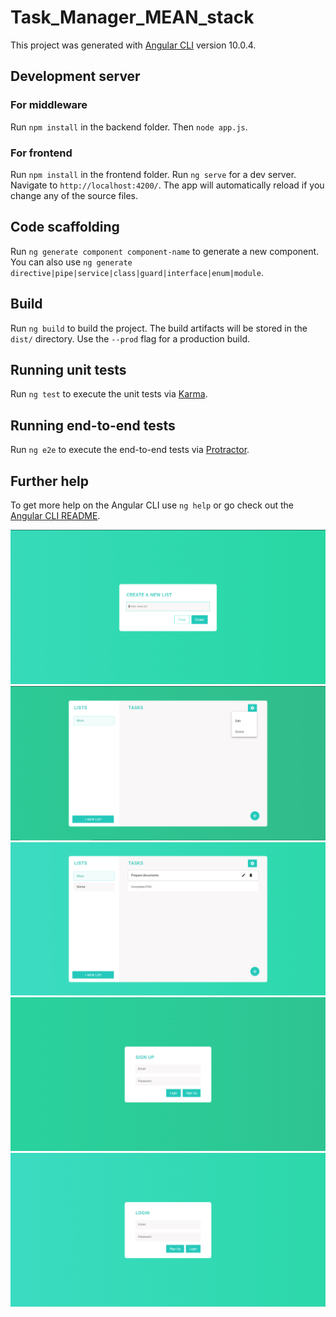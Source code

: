 # Task_Manager_MEAN_stack

This project was generated with [Angular CLI](https://github.com/angular/angular-cli) version 10.0.4.

## Development server

### For middleware
Run `npm install` in the backend folder.
Then `node app.js`.

### For frontend
Run `npm install` in the frontend folder.
Run `ng serve` for a dev server. Navigate to `http://localhost:4200/`. The app will automatically reload if you change any of the source files.

## Code scaffolding

Run `ng generate component component-name` to generate a new component. You can also use `ng generate directive|pipe|service|class|guard|interface|enum|module`.

## Build

Run `ng build` to build the project. The build artifacts will be stored in the `dist/` directory. Use the `--prod` flag for a production build.

## Running unit tests

Run `ng test` to execute the unit tests via [Karma](https://karma-runner.github.io).

## Running end-to-end tests

Run `ng e2e` to execute the end-to-end tests via [Protractor](http://www.protractortest.org/).

## Further help

To get more help on the Angular CLI use `ng help` or go check out the [Angular CLI README](https://github.com/angular/angular-cli/blob/master/README.md).

[create_new_list]: https://raw.githubusercontent.com/akarshs27/Task_Manager_MEAN_stack/master/frontend/src/assets/create-new-list.PNG
[edit_delete_list]: https://raw.githubusercontent.com/akarshs27/Task_Manager_MEAN_stack/master/frontend/src/assets/edit-delete-list.PNG
[list_and_tasks]: https://raw.githubusercontent.com/akarshs27/Task_Manager_MEAN_stack/master/frontend/src/assets/list-and-tasks.png
[sign_up]: https://raw.githubusercontent.com/akarshs27/Task_Manager_MEAN_stack/master/frontend/src/assets/signup.PNG
[login]: https://raw.githubusercontent.com/akarshs27/Task_Manager_MEAN_stack/master/frontend/src/assets/login.PNG

![CREATE NEW LIST][create_new_list]
![EDIT DELETE LIST][edit_delete_list]
![LIST AND TASKS][list_and_tasks]
![SIGN UP][sign_up]
![LOGIN][login]

